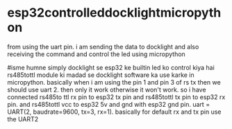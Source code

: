 # esp32controlleddocklightmicropython
from using the uart pin. i am sending the data to docklight and also receiving the command and control the led using micropython

#isme humne simply docklight se esp32 ke builtin led ko control kiya hai rs485tottl module ki madad se docklight software ka use karke in micropython. basically when i am using the pin 1 and pin 3 of rs tx then we should use uart 2. then only it work otherwise it won't work. so i have connected rs485to ttl rx pin to esp32 tx pin and rs485tottl tx pin to esp32 rx pin. and rs485tottl vcc to esp32 5v and gnd with esp32 gnd pin. uart = UART(2, baudrate=9600, tx=3, rx=1). basically for default rx and tx pin use the UART2 
